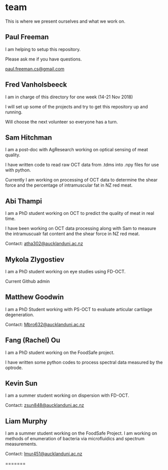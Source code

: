 # team
This is where we present ourselves and what we work on.

## Paul Freeman
I am helping to setup this repository.

Please ask me if you have questions.

paul.freeman.cs@gmail.com

## Fred Vanholsbeeck
I am in charge of this directory for one week (14-21 Nov 2018)

I will set up some of the projects and try to get this repository up and running. 

Will choose the next volunteer so everyone has a turn.

## Sam Hitchman

I am a post-doc with AgResearch working on optical sensing of meat quality.

I have written code to read raw OCT data from .tdms into .npy files for use with python.

Currently I am working on processing of OCT data to determine the shear force and the percentage of intramuscular fat in NZ red meat.

## Abi Thampi

I am a PhD student working on OCT to predict the quality of meat in real time. 

I have been working on OCT data processing along with Sam to measure the intramuscualr fat content and the shear force in NZ red meat. 

Contact: atha302@aucklanduni.ac.nz

## Mykola Zlygostiev

I am a PhD student working on eye studies using FD-OCT.

Current Github admin

## Matthew Goodwin

I am a PhD Student working with PS-OCT to evaluate articular cartilage degeneration. 

Contact: Mbro632@aucklanduni.ac.nz

## Fang (Rachel) Ou

I am a PhD student working on the FoodSafe project.

I have written some python codes to process spectral data measured by the optrode.

## Kevin Sun

I am a summer student working on dispersion with FD-OCT. 

Contact: zsun848@aucklanduni.ac.nz

## Liam Murphy

I am a summer student working on the FoodSafe Project.
I am working on methods of enumeration of bacteria via microfluidics and spectrum measurements.

Contact: lmur451@aucklanduni.ac.nz


=======

